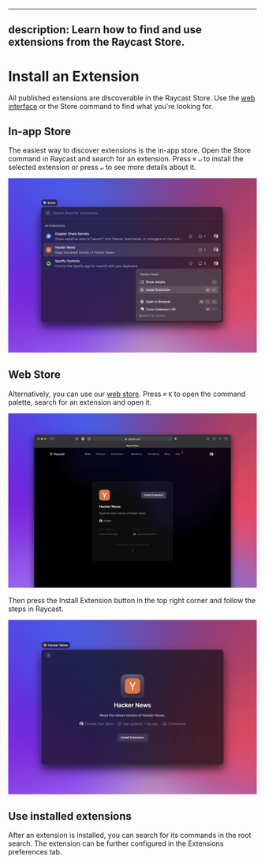 <!-----------------------------------
 ⚠️⚠️⚠️
 DO NOT UPDATE THIS FILE.
 THIS MARKDOWN FILE HAS BEEN GENERATED FROM https://github.com/raycast/extensions/blob/main/docs/basics/install-an-extension.md.
 PLEASE UPDATE THAT ONE INSTEAD.
 ⚠️⚠️⚠️
------------------------------------>
---
description: Learn how to find and use extensions from the Raycast Store.
---

# Install an Extension

All published extensions are discoverable in the Raycast Store. Use the [web interface](https://raycast.com/store) or the Store command to find what you're looking for.

## In-app Store

The easiest way to discover extensions is the in-app store. Open the Store command in Raycast and search for an extension. Press `⌘` `↵` to install the selected extension or press `↵` to see more details about it.

![Store in Raycast](../.gitbook/assets/basics-inapp-store.png)

## Web Store

Alternatively, you can use our [web store](https://raycast.com/store). Press `⌘` `K` to open the command palette, search for an extension and open it.

![Web Store](../.gitbook/assets/basics-web-store.png)

Then press the Install Extension button in the top right corner and follow the steps in Raycast.

![Install extension from the Web Store](../.gitbook/assets/basics-install-extension.png)

## Use installed extensions

After an extension is installed, you can search for its commands in the root search. The extension can be further configured in the Extensions preferences tab.
